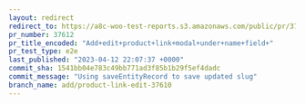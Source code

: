 ```yaml
---
layout: redirect
redirect_to: https://a8c-woo-test-reports.s3.amazonaws.com/public/pr/37612/e2e/index.html
pr_number: 37612
pr_title_encoded: "Add+edit+product+link+modal+under+name+field+"
pr_test_type: e2e
last_published: "2023-04-12 22:07:37 +0000"
commit_sha: 1541bb04e783c49bb771ad3f85b1b29f5ef4dadc
commit_message: "Using saveEntityRecord to save updated slug"
branch_name: add/product-link-edit-37610
---
```

